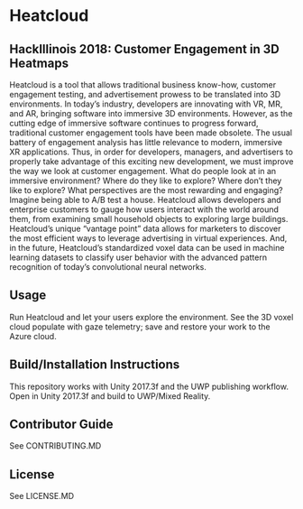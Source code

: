 
# Heatcloud
## HackIllinois 2018: Customer Engagement in 3D Heatmaps

Heatcloud is a tool that allows traditional business know-how, customer engagement testing, and advertisement prowess to be translated into 3D environments. In today’s industry, developers are innovating with VR, MR, and AR, bringing software into immersive 3D environments. However, as the cutting edge of immersive software continues to progress forward, traditional customer engagement tools have been made obsolete. The usual battery of engagement analysis has little relevance to modern, immersive XR applications. Thus, in order for developers, managers, and advertisers to properly take advantage of this exciting new development, we must improve the way we look at customer engagement. What do people look at in an immersive environment? Where do they like to explore? Where don’t they like to explore? What perspectives are the most rewarding and engaging? Imagine being able to A/B test a house. Heatcloud allows developers and enterprise customers to gauge how users interact with the world around them, from examining small household objects to exploring large buildings. Heatcloud’s unique “vantage point” data allows for marketers to discover the most efficient ways to leverage advertising in virtual experiences. And, in the future, Heatcloud’s standardized voxel data can be used in machine learning datasets to classify user behavior with the advanced pattern recognition of today’s convolutional neural networks.


## Usage
Run Heatcloud and let your users explore the environment. See the 3D voxel cloud populate with gaze telemetry; save and restore your work to the Azure cloud.
	
## Build/Installation Instructions
This repository works with Unity 2017.3f and the UWP publishing workflow. Open in Unity 2017.3f and build to UWP/Mixed Reality.
## Contributor Guide

See CONTRIBUTING.MD

## License

See LICENSE.MD

